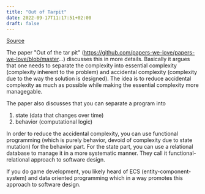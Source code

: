 ```yaml
---
title: "Out of Tarpit"
date: 2022-09-17T11:17:51+02:00
draft: false
---
```


[Source](https://news.ycombinator.com/item?id=22876005)

The paper "Out of the tar pit" (https://github.com/papers-we-love/papers-we-love/blob/master...) discusses this in more details. Basically it argues that one needs to separate the complexity into essential complexity (complexity inherent to the problem) and accidental complexity (complexity due to the way the solution is designed). The idea is to reduce accidental complexity as much as possible while making the essential complexity more managegable.

The paper also discusses that you can separate a program into

1. state (data that changes over time)
2. behavior (computational logic)

In order to reduce the accidental complexity, you can use functional programming (which is purely behavior, devoid of complexity due to state mutation) for the behavior part. For the state part, you can use a relational database to manage it in a more systematic manner. They call it functional-relational approach to software design.

If you do game development, you likely heard of ECS (entity-component-system) and data oriented programming which in a way promotes this approach to software design.
